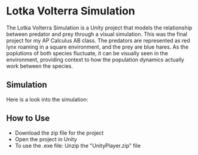 # Lotka Volterra Simulation
The Lotka Volterra Simulation is a Unity project that models the relationship between predator and prey through a visual simulation. This was the final project for my AP Calculus AB class. The predators are represented as red lynx roaming in a square environment, and the prey are blue hares. As the poplutions of both species fluctuate, it can be visually seen in the environment, providing context to how the population dynamics actually work between the species.

## Simulation
Here is a look into the simulation:


## How to Use
- Download the zip file for the project
- Open the project in Unity
- To use the .exe file: Unzip the "UnityPlayer.zip" file
